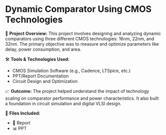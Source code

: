 # Dynamic Comparator Using CMOS Technologies

📘 **Project Overview:**
This project involves designing and analyzing dynamic comparators using three different CMOS technologies: 16nm, 22nm, and 32nm. The primary objective was to measure and optimize parameters like delay, power consumption, and area.

🛠️ **Tools & Technologies Used:**
- CMOS Simulation Software (e.g., Cadence, LTSpice, etc.)
- PPT/Report Documentation
- Circuit Design and Optimization

📈 **Outcome:**
The project helped understand the impact of technology scaling on comparator performance and power characteristics. It also built a foundation in circuit simulation and digital VLSI design.

📁 **Files Included:**
- 📄 Report
- 📊 PPT
